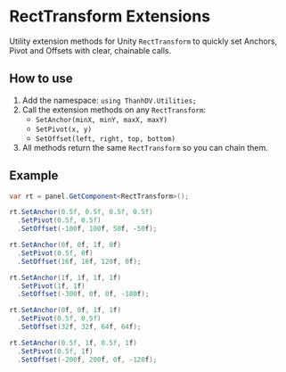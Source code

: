# RectTransform Extensions

Utility extension methods for Unity `RectTransform` to quickly set Anchors, Pivot and Offsets with clear, chainable calls.

## How to use

1. Add the namespace: `using ThanhDV.Utilities;`
2. Call the extension methods on any `RectTransform`:
   - `SetAnchor(minX, minY, maxX, maxY)`
   - `SetPivot(x, y)`
   - `SetOffset(left, right, top, bottom)`
3. All methods return the same `RectTransform` so you can chain them.

## Example

```csharp
var rt = panel.GetComponent<RectTransform>();

rt.SetAnchor(0.5f, 0.5f, 0.5f, 0.5f)
  .SetPivot(0.5f, 0.5f)
  .SetOffset(-100f, 100f, 50f, -50f); 

rt.SetAnchor(0f, 0f, 1f, 0f)
  .SetPivot(0.5f, 0f)
  .SetOffset(16f, 16f, 120f, 0f);

rt.SetAnchor(1f, 1f, 1f, 1f)
  .SetPivot(1f, 1f)
  .SetOffset(-300f, 0f, 0f, -180f);

rt.SetAnchor(0f, 0f, 1f, 1f)
  .SetPivot(0.5f, 0.5f)
  .SetOffset(32f, 32f, 64f, 64f);

rt.SetAnchor(0.5f, 1f, 0.5f, 1f)
  .SetPivot(0.5f, 1f)
  .SetOffset(-200f, 200f, 0f, -120f);
```